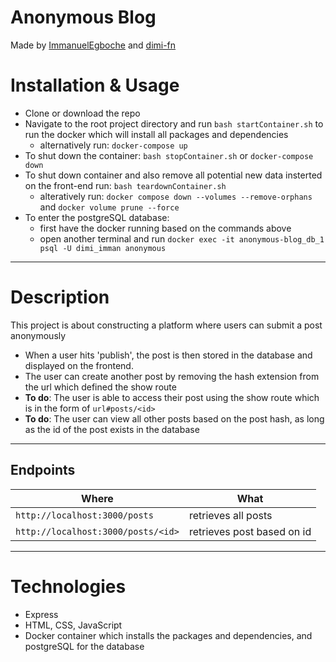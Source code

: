 # Anonymous Blog

Made by [ImmanuelEgboche](https://github.com/ImmanuelEgboche) and [dimi-fn](https://github.com/dimi-fn)

# Installation & Usage

* Clone or download the repo
* Navigate to the root project directory and run `bash startContainer.sh` to run the docker which will install all packages and dependencies
    * alternatively run: `docker-compose up`
* To shut down the container: `bash stopContainer.sh` or `docker-compose down`
* To shut down container and also remove all potential new data insterted on the front-end run: `bash teardownContainer.sh`
    * alteratively run: `docker compose down --volumes --remove-orphans` and `docker volume prune --force`
* To enter the postgreSQL database:
    * first have the docker running based on the commands above
    * open another terminal and run `docker exec -it anonymous-blog_db_1 psql -U dimi_imman anonymous`

-------

# Description

This project is about constructing a platform where users can submit a post anonymously
* When a user hits 'publish', the post is then stored in the database and displayed on the frontend. 
* The user can create another post by removing the hash extension from the url which defined the show route
* **To do**: The user is able to access their post using the show route which is in the form of `url#posts/<id>`
* **To do**: The user can view all other posts based on the post hash, as long as the id of the post exists in the database

---------

## Endpoints

| **Where** | **What** |
|---------------|---------------|
| `http://localhost:3000/posts` | retrieves all posts|
| `http://localhost:3000/posts/<id>`| retrieves post based on id| 

---------------

# Technologies

* Express
* HTML, CSS, JavaScript
* Docker container which installs the packages and dependencies, and postgreSQL for the database
